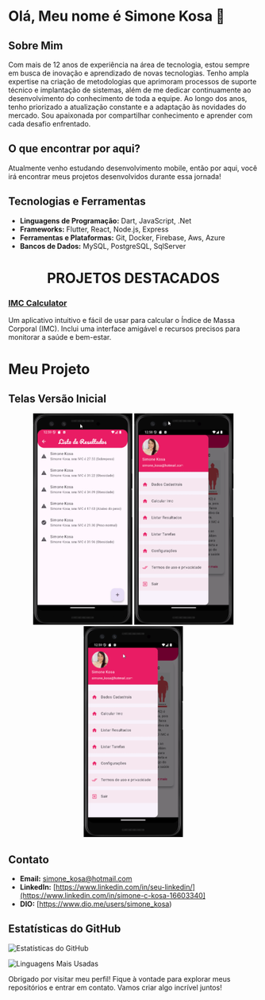 # Olá, Meu nome é Simone Kosa 👋

## Sobre Mim

Com mais de 12 anos de experiência na área de tecnologia, estou sempre em busca de inovação e aprendizado de novas tecnologias. Tenho ampla expertise na criação de metodologias que aprimoram processos de suporte técnico e implantação de sistemas, além de me dedicar continuamente ao desenvolvimento do conhecimento de toda a equipe. Ao longo dos anos, tenho priorizado a atualização constante e a adaptação às novidades do mercado. Sou apaixonada por compartilhar conhecimento e aprender com cada desafio enfrentado.

## O que encontrar por aqui?

Atualmente venho estudando desenvolvimento mobile, então por aqui, você irá encontrar meus projetos desenvolvidos durante essa jornada!

## Tecnologias e Ferramentas

- **Linguagens de Programação:** Dart, JavaScript, .Net
- **Frameworks:** Flutter, React, Node.js, Express
- **Ferramentas e Plataformas:** Git, Docker, Firebase, Aws, Azure
- **Bancos de Dados:** MySQL, PostgreSQL, SqlServer

<h1 align="center"> PROJETOS DESTACADOS </h1>

### [IMC Calculator](https://github.com/simonekosa/trilhaapp.git)
Um aplicativo intuitivo e fácil de usar para calcular o Índice de Massa Corporal (IMC). Inclui uma interface amigável e recursos precisos para monitorar a saúde e bem-estar.

# Meu Projeto

## Telas Versão Inicial
<p align="center">
  <img src="https://github.com/simonekosa/trilhaapp/blob/main/lib/images/telainicial.gif?raw=true" width="200" />
  <img src="https://github.com/simonekosa/trilhaapp/blob/main/lib/images/dadosCadastrais.gif?raw=true" width="200" />
  <img src="https://github.com/simonekosa/trilhaapp/blob/main/lib/images/listaresultados.gif?raw=true" width="200" />
</p>


## Contato

- **Email:** simone_kosa@hotmail.com
- **LinkedIn:** [https://www.linkedin.com/in/seu-linkedin/](https://www.linkedin.com/in/simone-c-kosa-16603340]
- **DIO:** [https://www.dio.me/users/simone_kosa)

## Estatísticas do GitHub

![Estatísticas do GitHub](https://github-readme-stats.vercel.app/api?username=simonekosa&show_icons=true&theme=radical)

![Linguagens Mais Usadas](https://github-readme-stats.vercel.app/api/top-langs/?username=simonekosa&layout=compact&theme=radical)

Obrigado por visitar meu perfil! Fique à vontade para explorar meus repositórios e entrar em contato. Vamos criar algo incrível juntos!
